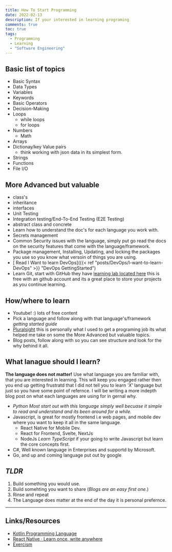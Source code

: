 ```yaml
---
title: How To Start Programming
date: 2022-02-13
description: If your interested in learning programing
comments: true
toc: true
tags:
  - Programming
  - Learning
  - "Software Engineering"
---
```


## Basic list of topics

- Basic Syntax
- Data Types
- Variables
- Keywords
- Basic Operators
- Decision-Making
- Loops
  - while loops
  - for loops
- Numbers
  - Math
- Arrays
- Dictionay/key Value pairs
  - think working with json data in its simplest form.
- Strings
- Functions
- File I/O

## More Advanced but valuable

- class's
- inheritance
- interfaces
- Unit Testing
- Integration testing/End-To-End Testing (E2E Testing)
- abstract class and concrete
- Learn how to understand the doc's for each language you work with.
- Secrets management
- Common Security issues with the language, simply put go read the docs on the security features that come with the language/framework.
- Package management, Installing, Updating, and locking the packages you use so you know what versoin of things you are using.
- [ Read I Want to learn DevOps]({{< ref "posts/DevOps/I-want-to-learn-DevOps" >}} "DevOps GettingStarted")
- Learn Git, start with GitHub they have [learning lab located here](https://lab.github.com/) this is free with an github account and its a great place to store your projects as you continue learning.

## How/where to learn

- Youtube! :) lots of free content
- Pick a language and follow along with that language's/framework _getting started guide_
- [Pluralsight](https://app.pluralsight.com/library/) this is personally what I used to get a programing job its what helped me take on some the More Advanced but valuable topics.
- Blog posts, follow along with so you can see structure and look for the why behind it all.

## What lanague should I learn?

**The language does not matter!**
Use what language you are familiar with, that you are interested in learning. This will keep you engaged rather then
you end up getting frustratd that I did not tell you to learn _'X'_ language but just so you have some point of refernce. I
will be writing a more indepth blog post on what each languages are using for in gernal why.

- _Python Most start out with this language simply well becuase it simple to read and understand and its been around for a while._
- Javascript, is great for mostly frontend i.e web pages, and mobile dev where you want to keep it all in the same language.
  - React Native for Mobile Dev.
  - React for Frontend, Svelte, NextJs
  - NodeJs
    _Learn TypeScript_ if your going to write Javascript but learn the core concepts first.
- C#, Well known language in Enterprises and supportd by Microsoft.
- Go, and up and coming language put out by google

## _TLDR_

1. Build something you would use.
2. Build somehting you want to share (_Blogs are an easy first one._)
3. Rinse and repeat
4. The Language does matter at the end of the day it is personal prefernce.

---

## Links/Resources

- [Kotlin Programming Language](https://kotlinlang.org/)
- [React Native · Learn once, write anywhere](https://reactnative.dev/)
- [Exercism](https://exercism.org/dashboard)
